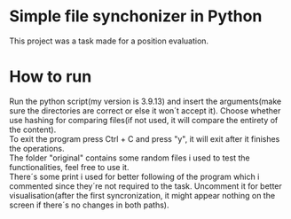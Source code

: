 # Simple file synchonizer in Python

This project was a task made for a position evaluation.

# How to run

Run the python script(my version is 3.9.13) and insert the arguments(make sure the directories are
correct or else it won´t accept it). Choose whether use hashing for comparing files(if not used, it will compare the entirety of the content).
<br>To exit the program press Ctrl + C and press "y", it will exit after it finishes the operations.
<br>The folder "original" contains some random files i used to test the functionalities, feel free to use it.
<br>There´s some print i used for better following of the program which i commented since they´re not required to the task. Uncomment it for better visualisation(after
the first syncronization, it might appear nothing on the screen if there´s no changes in both paths).
